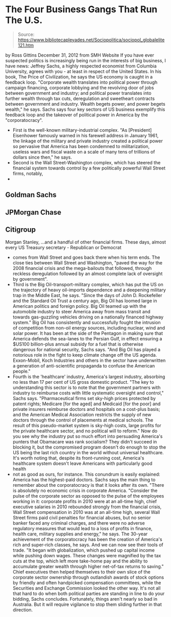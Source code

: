 # The Four Business Gangs That Run The U.S.

> Source: https://www.bibliotecapleyades.net/Sociopolitica/sociopol_globalelite121.htm

by Ross Gittins
December 31, 2012
from
SMH Website
If you have ever suspected politics is
increasingly being run in the interests of big business, I have news:
Jeffrey Sachs, a highly respected economist from Columbia University,
agrees with you - at least in respect of the United States.
In his book, The Price of Civilization, he says the US economy is
caught in a feedback loop.
"Corporate wealth translates into political
power through campaign financing, corporate lobbying and the revolving
door of jobs between government and industry; and political power
translates into further wealth through tax cuts, deregulation and
sweetheart contracts between government and industry. Wealth begets
power, and power begets wealth," he says.
Sachs says four key sectors of US business
exemplify this feedback loop and the takeover of political power in America
by the "corporatocracy".
- First
is the well-known
military-industrial complex.
"As [President] Eisenhower famously
warned in his farewell address in January 1961, the linkage of the
military and private industry created a political power so pervasive
that America has been condemned to militarization, useless wars and
fiscal waste on a scale of many tens of trillions of dollars since
then," he says.
- Second
is the
Wall Street-Washington complex, which
has steered the financial system towards control by a few politically
powerful Wall Street firms, notably,
-
Goldman Sachs
-
JPMorgan Chase
-
Citigroup
-
Morgan Stanley,
...and a handful of other financial firms.
These days, almost every US Treasury secretary - Republican or Democrat
- comes from Wall Street and goes back there when his term ends.
The close ties between Wall Street and
Washington,
"paved the way for the 2008 financial
crisis and the mega-bailouts that followed, through reckless
deregulation followed by an almost complete lack of oversight by
government".
- Third
is the
Big Oil-transport-military complex,
which has put the US on the trajectory of heavy oil-imports dependence
and a deepening military trap in the Middle East, he says.
"Since the days of John D. Rockefeller
and the Standard Oil Trust a century ago, Big Oil has loomed large
in American politics and foreign policy. Big Oil teamed up with the
automobile industry to steer America away from mass transit and
towards gas-guzzling vehicles driving on a nationally financed
highway system."
Big Oil has consistently and successfully
fought the intrusion of competition from non-oil energy sources,
including nuclear, wind and solar power.
It has been at the side of the Pentagon in making sure that America
defends the sea-lanes to the Persian Gulf, in effect ensuring a $US100
billion-plus annual subsidy for a fuel that is otherwise dangerous for
national security, Sachs says.
"And Big Oil has played a notorious role
in the fight to keep climate change off the US agenda. Exxon-Mobil,
Koch Industries and others in the sector have underwritten a
generation of anti-scientific propaganda to confuse the American
people."
- Fourth
is the 'healthcare'
industry, America's largest industry, absorbing no less than
17 per cent of US gross domestic product.
"The key to understanding this sector is
to note that the government partners with industry to reimburse
costs with little systematic oversight and control," Sachs says.
"Pharmaceutical firms set sky-high
prices protected by patent rights; Medicare [for the aged] and
Medicaid [for the poor] and private insurers reimburse doctors and
hospitals on a cost-plus basis; and the American Medical Association
restricts the supply of new doctors through the control of
placements at medical schools.
The result of this pseudo-market system
is sky-high costs, large profits for the private healthcare sector,
and no political will to reform."
Now do you see why the industry put so much
effort into persuading America's punters that Obamacare was rank
socialism?
They didn't succeed in blocking it, but the
compromised program doesn't do enough to stop the US being the last rich
country in the world without universal healthcare.
It's worth noting that, despite its front-running cost, America's
healthcare system doesn't leave Americans with particularly good health
- not as good as ours, for instance. This conundrum is easily explained:
America has the highest-paid doctors.
Sachs says the main thing to remember about
the corporatocracy is that it looks after
its own.
"There is absolutely no economic crisis in
corporate America.
"Consider the pulse of the corporate sector as opposed to the pulse of
the employees working in it: corporate profits in 2010 were at an
all-time high, chief executive salaries in 2010 rebounded strongly from
the financial crisis, Wall Street compensation in 2010 was at an
all-time high, several Wall Street firms paid civil penalties for
financial abuses, but no senior banker faced any criminal charges, and
there were no adverse regulatory measures that would lead to a loss of
profits in finance, health care, military supplies and energy," he says.
The 30-year achievement of the corporatocracy
has been the creation of America's rich and super-rich classes, he says.
And we can now see their tools of trade.
"It began with globalization, which pushed
up capital income while pushing down wages. These changes were magnified
by the tax cuts at the top, which left more take-home pay and the
ability to accumulate greater wealth through higher net-of-tax returns
to saving."
Chief executives then helped themselves to their
own slice of the corporate sector ownership through outlandish awards of
stock options by friendly and often handpicked compensation committees,
while the Securities and Exchange Commission looked the other way. It's not
all that hard to do when both political parties are standing in line to do
your bidding, Sachs concludes.
Fortunately, things aren't nearly so bad in Australia. But it will require
vigilance to stop them sliding further in that direction.
